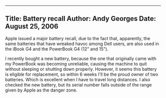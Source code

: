 -----
Title:  Battery recall
Author: Andy Georges
Date: August 25, 2006
----







Apple issued a major battery recall, due to the fact that, apparently,
the same batteries that have wreaked havoc among Dell users, are also
used in the iBook G4 and the PowerBook G4 (12" and 15").


I recently bought a new battery, because the one that originally came
with my PowerBook was becoming unreliable, causing the machine to quit
without sleeping or shutting down properly. However, it seems this
battery is eligible for replacement, so within 6 weeks I'll be the proud
owner of two batteries. Which is excellent when I have to travel long
distances. I also checked the new battery, but its serial number falls
outside of the range given by Apple as the danger zone.




